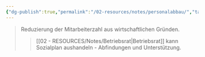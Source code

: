 ```yaml
---
{"dg-publish":true,"permalink":"/02-resources/notes/personalabbau/","tags":["betriebsrat/information"],"noteIcon":"","updated":"2025-09-12T08:56:30.000+02:00"}
---
```


>Reduzierung der Mitarbeiterzahl aus wirtschaftlichen Gründen.
>>[[02 - RESOURCES/Notes/Betriebsrat\|Betriebsrat]] kann Sozialplan aushandeln - Abfindungen und Unterstützung.